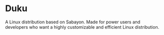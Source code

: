 Duku
====

A Linux distribution based on Sabayon. Made for power users and developers who want a highly customizable and efficient Linux distribution.